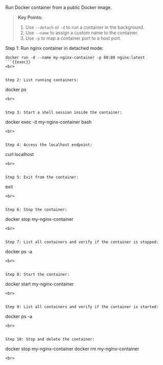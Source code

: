 Run Docker container from a public Docker image.

> **Key Points:**  
> 1. Use `--detach` or `-d` to run a container in the background.  
> 2. Use `--name` to assign a custom name to the container.  
> 3. Use `-p` to map a container port to a host port.


Step 1: Run nginx container in detached mode:

```
docker run -d --name my-nginx-container -p 80:80 nginx:latest
```{{exec}}
<br>


Step 2: List running containers:

```
docker ps
```{{exec}}
<br>


Step 3: Start a shell session inside the container:

```
docker exec -it my-nginx-container bash
```{{exec}}
<br>


Step 4: Access the localhost endpoint:

```
curl localhost
```{{exec}}
<br>


Step 5: Exit from the container:

```
exit
```{{exec}}
<br>


Step 6: Stop the container:

```
docker stop my-nginx-container
```{{exec}}
<br>


Step 7: List all containers and verify if the container is stopped:

```
docker ps -a
```{{exec}}
<br>


Step 8: Start the container:

```
docker start my-nginx-container
```{{exec}}
<br>


Step 9: List all containers and verify if the container is started:

```
docker ps -a
```{{exec}}
<br>


Step 10: Stop and delete the container:

```
docker stop my-nginx-container
docker rm my-nginx-container
```{{exec}}
<br>

